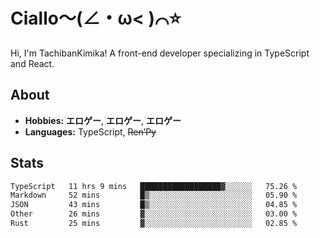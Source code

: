 # Ciallo～(∠・ω< )⌒⭐️

Hi, I'm TachibanKimika! A front-end developer specializing in TypeScript and React.

## About
- **Hobbies:** **エロゲー**, **エロゲー**, **エロゲー**
- **Languages:** TypeScript, ~~Ren’Py~~

## Stats
<!--START_SECTION:waka-->

```txt
TypeScript   11 hrs 9 mins   ██████████████████▓░░░░░░   75.26 %
Markdown     52 mins         █▒░░░░░░░░░░░░░░░░░░░░░░░   05.90 %
JSON         43 mins         █▒░░░░░░░░░░░░░░░░░░░░░░░   04.85 %
Other        26 mins         ▓░░░░░░░░░░░░░░░░░░░░░░░░   03.00 %
Rust         25 mins         ▓░░░░░░░░░░░░░░░░░░░░░░░░   02.85 %
```

<!--END_SECTION:waka-->

<!-- ![Metrics](https://metrics.lecoq.io/TachibanaKimika?template=classic&base.activity=0&base.community=0&base.repositories=0&languages=1&isocalendar=1&isocalendar.duration=half-year&languages.limit=8&languages.sections=most-used&languages.colors=github&languages.threshold=0%25&languages.indepth=false&languages.recent.load=300&languages.recent.days=14&config.timezone=Asia%2FShanghai)
 -->
